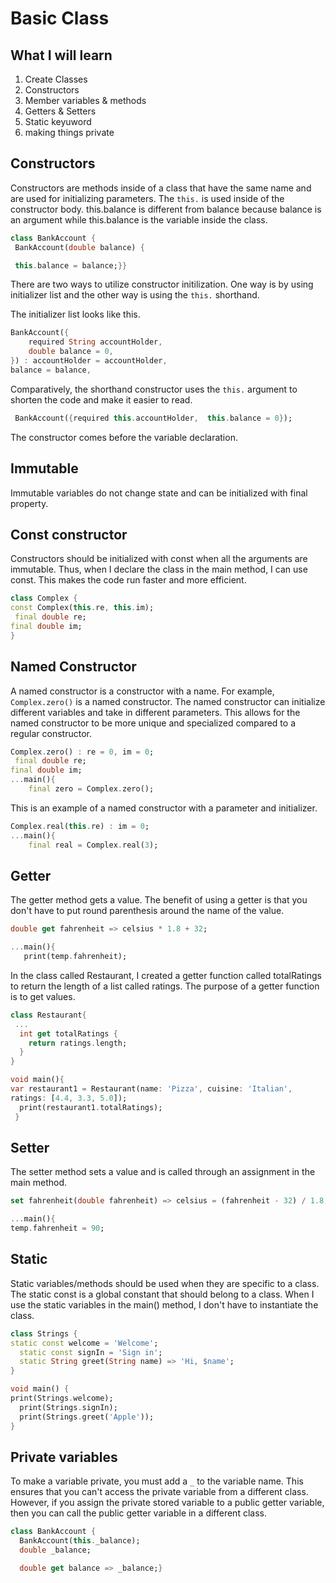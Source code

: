 # Basic Class

## What I will learn

1. Create Classes
2. Constructors
3. Member variables & methods
4. Getters & Setters
5. Static keyuword
6. making things private

## Constructors

Constructors are methods inside of a class that
have the same name and are used for initializing parameters.
The `this.` is used inside of the constructor body. this.balance is different from
balance because balance is an argument while this.balance is the variable inside
the class.

 ```dart
class BankAccount {
  BankAccount(double balance) {

  this.balance = balance;}}
 ```

There are two ways to utilize constructor initilization. One way
is by using initializer list and the other way is using the `this.`
shorthand.

The initializer list looks like this.

```dart
BankAccount({
    required String accountHolder,
    double balance = 0,
}) : accountHolder = accountHolder, 
balance = balance,
```

Comparatively, the shorthand constructor uses the `this.` argument to shorten
the code and make it easier to read.

```dart
 BankAccount({required this.accountHolder,  this.balance = 0});
```

The constructor comes before the variable declaration.

## Immutable

Immutable variables do not change state and can
be initialized with final property.

## Const constructor

Constructors should be initialized with const when all the arguments
are immutable. Thus, when I declare the class in the main method, I can use const.
This makes the code run faster and more efficient.

```dart
class Complex {
const Complex(this.re, this.im);
 final double re;
final double im;
}
```

## Named Constructor

A named constructor is a constructor with a name. For example,
`Complex.zero()` is a named constructor. The named
constructor can initialize different variables
and take in different parameters. This allows for
the named constructor to be more unique and
specialized compared to a regular constructor.

```dart
Complex.zero() : re = 0, im = 0;
 final double re;
final double im;
...main(){
    final zero = Complex.zero();
```

This is an example of a named constructor
with a parameter and initializer.

```dart
Complex.real(this.re) : im = 0;
...main(){
    final real = Complex.real(3);
```

## Getter

The getter method gets a value. The
benefit of using a getter is that
you don't have to put round parenthesis
around the name of the value.

```dart
double get fahrenheit => celsius * 1.8 + 32;

...main(){
   print(temp.fahrenheit); 
```

In the class called Restaurant, I created a getter function called totalRatings
to return the length of a list called ratings. The purpose of a getter function
is to get values.

```dart
class Restaurant{
 ...
  int get totalRatings {
    return ratings.length;
  }
}

void main(){
var restaurant1 = Restaurant(name: 'Pizza', cuisine: 'Italian', 
ratings: [4.4, 3.3, 5.0]);
  print(restaurant1.totalRatings);
 }
```

## Setter

The setter method sets a value and is called through
an assignment in the main method.

```dart
set fahrenheit(double fahrenheit) => celsius = (fahrenheit - 32) / 1.8;

...main(){
temp.fahrenheit = 90;
```

## Static

Static variables/methods should be used when they are specific to a class.
The static const is a global constant that should belong to a class.
When I use the static variables in the main() method,
I don't have to instantiate the class.

```dart
class Strings {
static const welcome = 'Welcome';
  static const signIn = 'Sign in';
  static String greet(String name) => 'Hi, $name';
}

void main() {
print(Strings.welcome);
  print(Strings.signIn);
  print(Strings.greet('Apple'));
}
```

## Private variables

To make a variable private, you must add a `_` to the variable name.
This ensures that you can't access the private variable from a different class.
However, if you assign the private stored variable to a public getter variable,
then you can call the public getter variable in a different class.

```dart
class BankAccount {
  BankAccount(this._balance);
  double _balance;

  double get balance => _balance;}
```
